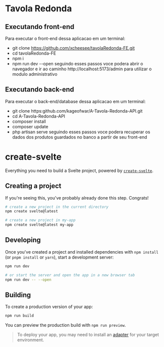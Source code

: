 # Tavola Redonda
## Executando front-end

Para executar o front-end dessa aplicacao em um terminal:
- git clone https://github.com/xcheesee/tavolaRedonda-FE.git
- cd tavolaRedonda-FE
- npm i
- npm run dev --open
seguindo esses passos voce podera abrir o navegador e ir ao caminho http://localhost:5173/admin para utilizar o modulo administrativo

## Executando back-end
Para executar o back-end/database dessa aplicacao em um terminal:
- git clone https:github.com/kageofwar/A-Tavola-Redonda-API.git
- cd A-Tavola-Redonda-API
- composer install
- composer update
- php artisan serve
seguindo esses passos voce podera recuperar os dados dos produtos guardados no banco a partir de seu front-end
# create-svelte

Everything you need to build a Svelte project, powered by [`create-svelte`](https://github.com/sveltejs/kit/tree/master/packages/create-svelte).

## Creating a project

If you're seeing this, you've probably already done this step. Congrats!

```bash
# create a new project in the current directory
npm create svelte@latest

# create a new project in my-app
npm create svelte@latest my-app
```

## Developing

Once you've created a project and installed dependencies with `npm install` (or `pnpm install` or `yarn`), start a development server:

```bash
npm run dev

# or start the server and open the app in a new browser tab
npm run dev -- --open
```

## Building

To create a production version of your app:

```bash
npm run build
```

You can preview the production build with `npm run preview`.

> To deploy your app, you may need to install an [adapter](https://kit.svelte.dev/docs/adapters) for your target environment.
